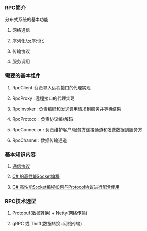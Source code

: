 ### RPC简介

分布式系统的基本功能

1. 网络通信

2. 序列化/反序列化

3. 传输协议

4. 服务调用

### 需要的基本组件

1. RpcClient :负责导入远程接口的代理实现

2. RpcProxy : 远程接口的代理实现

3. RpcInvoker : 负责编码和发送调用请求到服务并等待结果

4. RpcProtocol : 负责协议编/解码

5. RpcConnector : 负责维护客户/服务方连接通道和发送数据到服务方

6. RpcChannel : 数据传输通道

### 基本知识内容

1. [通信协议](protocol.md)

2. [C# 的高性能Socket编程](csharpSocket.md)

3. [C# 高性能Socket编程如何与Protocol协议进行配合使用](socketWithProtocol.md)

### RPC技术选型

1. Protobuf(数据转换) + Netty(网络传输)

2. gRPC 或 Thrift(数据转换+网络传输)
